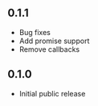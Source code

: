 ## 0.1.1 ##

* Bug fixes
* Add promise support
* Remove callbacks

## 0.1.0 ##

* Initial public release
